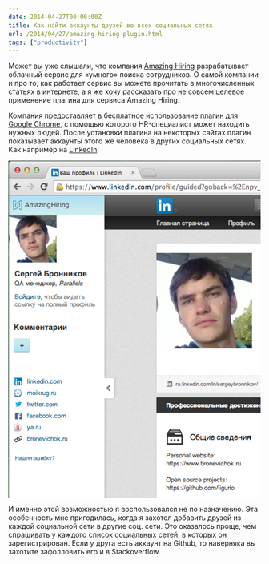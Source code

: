 ```yaml
---
date: 2014-04-27T00:00:00Z
title: Как найти аккаунты друзей во всех социальных сетях
url: /2014/04/27/amazing-hiring-plugin.html
tags: ["productivity"]
---
```


Может вы уже слышали, что компания [Amazing Hiring](http://amazinghiring.com)
разрабатывает облачный сервис для «умного» поиска сотрудников.
О самой компании и про то, как работает сервис вы можете прочитать в многочисленных
статьях в интернете, а я же хочу рассказать про не совсем целевое применение плагина
для сервиса Amazing Hiring.

Компания предоставляет в бесплатное использование [плагин для Google Chrome](https://chrome.google.com/webstore/detail/amazinghiring/didkfdopbffjkpolefhpcjkohcpalicd),
с помощью которого HR-специалист может находить нужных людей.
После установки плагина на некоторых сайтах плагин показывает аккаунты
этого же человека в других социальных сетях.
Как например на [LinkedIn](https://www.linkedin.com/profile/view?id=22296376):

<img align="center" src="/images/amazing-hiring-plugin.png" alt="Скриншот плагина">

И именно этой возможностью я воспользовался не по назначению.
Эта особенность мне пригодилась, когда я захотел добавить друзей из каждой социальной сети
в другие соц. сети. Это оказалось проще, чем спрашивать у каждого список социальных сетей,
в которых он зарегистрирован. Если у друга есть аккаунт на Github, то наверняка вы захотите
зафолловить его и в Stackoverflow.
